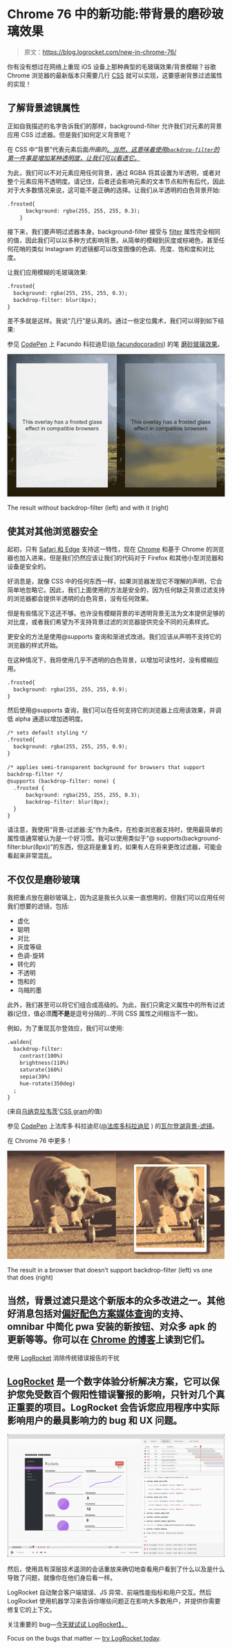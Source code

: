 # Chrome 76 中的新功能:带背景的磨砂玻璃效果

> 原文：<https://blog.logrocket.com/new-in-chrome-76/>

你有没有想过在网络上重现 iOS 设备上那种典型的毛玻璃效果/背景模糊？谷歌 Chrome 浏览器的最新版本只需要几行 [CSS](https://blog.logrocket.com/a-guide-to-css-pseudo-elements/) 就可以实现，这要感谢背景过滤属性的实现！

## 了解背景滤镜属性

正如自我描述的名字告诉我们的那样，background-filter 允许我们对元素的背景应用 CSS 过滤器。但是我们如何定义背景呢？

在 CSS 中“背景”代表元素后面*所画的[。当然，这意味着使用`backdrop-filter`的第一件事是增加某种透明度，让我们可以看透它。](https://drafts.fxtf.org/filter-effects-2/#backdrop-root-image)*

为此，我们可以不对元素应用任何背景，通过 RGBA 将其设置为半透明，或者对整个元素应用不透明度。请记住，后者还会影响元素的文本节点和所有后代，因此对于大多数情况来说，这可能不是正确的选择。让我们从半透明的白色背景开始:

```
.frosted{
      background: rgba(255, 255, 255, 0.3);
    }
```

接下来，我们要声明过滤器本身。background-filter 接受与 [filter](https://developer.mozilla.org/en-US/docs/Web/CSS/filter) 属性完全相同的值，因此我们可以以多种方式影响背景。从简单的模糊到灰度或棕褐色，甚至任何花哨的类似 Instagram 的滤镜都可以改变图像的色调、亮度、饱和度和对比度。

让我们应用模糊的毛玻璃效果:

```
.frosted{
  background: rgba(255, 255, 255, 0.3);
  backdrop-filter: blur(8px);
}
```

差不多就是这样。我说“几行”是认真的。通过一些定位魔术，我们可以得到如下结果:

参见 [CodePen](https://codepen.io) 上 Facundo 科拉迪尼([@ facundocoradini](https://codepen.io/facundocorradini))
的笔 [磨砂玻璃效果](https://codepen.io/facundocorradini/pen/OKpreN/)。

![](img/d0299eb90cd43c064964dbd6708b0c65.png)

The result without backdrop-filter (left) and with it (right)

## 使其对其他浏览器安全

起初，只有 [Safari 和 Edge](https://caniuse.com/#search=backdrop-filter) 支持这一特性，现在 [Chrome](https://blog.logrocket.com/whats-new-in-chrome-74-6f8b82919c68/) 和基于 Chrome 的浏览器也加入进来。但是我们仍然应该让我们的代码对于 Firefox 和其他小型浏览器和设备是安全的。

好消息是，就像 CSS 中的任何东西一样，如果浏览器发现它不理解的声明，它会简单地忽略它。因此，我们上面使用的方法是安全的，因为任何缺乏背景过滤支持的浏览器都会提供半透明的白色背景，没有任何效果。

但是有些情况下这还不够。也许没有模糊背景的半透明背景无法为文本提供足够的对比度，或者我们希望为不支持背景过滤的浏览器提供完全不同的元素样式。

更安全的方法是使用@supports 查询和渐进式改进。我们应该从声明不支持它的浏览器的样式开始。

在这种情况下，我将使用几乎不透明的白色背景，以增加可读性时，没有模糊应用。

```
.frosted{
  background: rgba(255, 255, 255, 0.9);
}
```

然后使用@supports 查询，我们可以在任何支持它的浏览器上应用该效果，并调低 alpha 通道以增加透明度。

```
/* sets default styling */
.frosted{
  background: rgba(255, 255, 255, 0.9);
}

/* applies semi-transparent background for browsers that support backdrop-filter */
@supports (backdrop-filter: none) {
  .frosted {
      background: rgba(255, 255, 255, 0.3);
      backdrop-filter: blur(8px);
  }
}
```

请注意，我使用“背景-过滤器:无”作为条件。在检查浏览器支持时，使用最简单的属性值通常被认为是一个好习惯。我可以使用类似于“@ supports(background-filter:blur(8px))”的东西，但这将是重复的，如果有人在将来更改过滤器，可能会看起来非常混乱。

## 不仅仅是磨砂玻璃

我把重点放在磨砂玻璃上，因为这是我长久以来一直想用的，但我们可以应用任何我们想要的滤镜，包括:

*   虚化
*   聪明
*   对比
*   灰度等级
*   色调-旋转
*   转化的
*   不透明
*   饱和的
*   乌贼的墨

此外，我们甚至可以将它们组合成高级的。为此，我们只需定义属性中的所有过滤器(记住，值必须**而不是**是逗号分隔的…不同 CSS 属性之间相当不一致)。

例如，为了重现瓦尔登效应，我们可以使用:

```
.walden{
  backdrop-filter:
    contrast(100%)
    brightness(110%)
    saturate(160%)
    sepia(30%)
    hue-rotate(350deg)
  ;
}
```

(来自[乌纳克拉韦茨](https://twitter.com/una)’[CSS gram](https://una.im/CSSgram/)的值)

参见 [CodePen](https://codepen.io) 上法库多·科拉迪尼([@法库多科拉迪尼](https://codepen.io/facundocorradini) )
的[瓦尔登湖背景-滤镜](https://codepen.io/facundocorradini/pen/RXpOqX/)。

在 Chrome 76 中更多！

![walden effect picture of puppy](img/ea1a4ab682a21bd44a7b03c9aa3865dd.png)

The result in a browser that doesn’t support backdrop-filter (left) vs one that does (right)

## 当然，背景过滤只是这个新版本的众多改进之一。其他好消息包括对[偏好配色方案媒体查询](https://blog.logrocket.com/whats-new-in-firefox-67-prefers-color-scheme-and-more-195be81df03f/)的支持、omnibar 中简化 pwa 安装的新按钮、对众多 apk 的更新等等。你可以在 [Chrome 的博客](https://developers.google.com/web/updates/2019/07/nic76)上读到它们。

使用 [LogRocket](https://lp.logrocket.com/blg/signup) 消除传统错误报告的干扰

## [LogRocket](https://lp.logrocket.com/blg/signup) 是一个数字体验分析解决方案，它可以保护您免受数百个假阳性错误警报的影响，只针对几个真正重要的项目。LogRocket 会告诉您应用程序中实际影响用户的最具影响力的 bug 和 UX 问题。

[![LogRocket Dashboard Free Trial Banner](img/d6f5a5dd739296c1dd7aab3d5e77eeb9.png)](https://lp.logrocket.com/blg/signup)

然后，使用具有深层技术遥测的会话重放来确切地查看用户看到了什么以及是什么导致了问题，就像你在他们身后看一样。

LogRocket 自动聚合客户端错误、JS 异常、前端性能指标和用户交互。然后 LogRocket 使用机器学习来告诉你哪些问题正在影响大多数用户，并提供你需要修复它的上下文。

关注重要的 bug—[今天就试试 LogRocket】。](https://lp.logrocket.com/blg/signup-issue-free)

Focus on the bugs that matter — [try LogRocket today](https://lp.logrocket.com/blg/signup-issue-free).